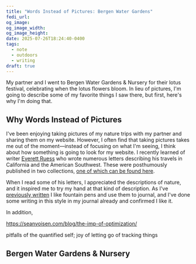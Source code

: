 ```yaml
---
title: "Words Instead of Pictures: Bergen Water Gardens"
fedi_url: 
og_image: 
og_image_width: 
og_image_height: 
date: 2025-07-26T18:24:40-0400
tags:
  - note
  - outdoors
  - writing
draft: true
---
```


My partner and I went to Bergen Water Gardens & Nursery for their lotus festival, celebrating when the lotus flowers bloom. In lieu of pictures, I'm going to describe some of my favorite things I saw there, but first, here's why I'm doing that.

## Why Words Instead of Pictures

I've been enjoying taking pictures of my nature trips with my partner and sharing them on my website. However, I often find that taking pictures takes me out of the moment—instead of focusing on what I'm seeing, I think about how something is going to look for my website. I recently learned of writer [Everett Ruess](https://en.wikipedia.org/wiki/Everett_Ruess) who wrote numerous letters describing his travels in California and the American Southwest. These were posthumously published in two collections, [one of which can be found here](https://archive.org/details/everettruessvaga00rush). 

When I read some of his letters, I appreciated the descriptions of nature, and it inspired me to try my hand at that kind of description. As I've [previously written](/posts/2024/06/making-journaling-more-enjoyable/) I like fountain pens and use them to journal, and I've done some writing in this style in my journal already and confirmed I like it.

In addition, 

https://seanvoisen.com/blog/the-imp-of-optimization/

pitfalls of the quantified self; joy of letting go of tracking things

## Bergen Water Gardens & Nursery


